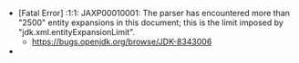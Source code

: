 - [Fatal Error] :1:1: JAXP00010001: The parser has encountered more than "2500" entity expansions in this document; this is the limit imposed by "jdk.xml.entityExpansionLimit".
	- https://bugs.openjdk.org/browse/JDK-8343006
-